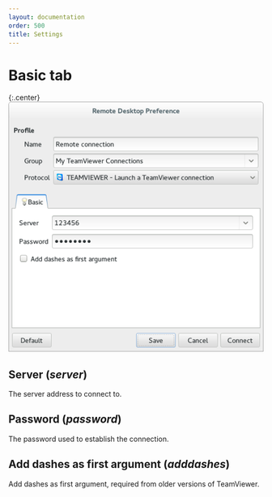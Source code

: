 ```yaml
---
layout: documentation
order: 500
title: Settings
---
```

# Basic tab

{:.center}
![Basic tab](/resources/remmina-plugin-teamviewer/archive/latest/english/general.png)

## **Server** (*server*)

The server address to connect to.

## **Password** (*password*)

The password used to establish the connection.

## **Add dashes as first argument** (*adddashes*)

Add dashes as first argument, required from older versions of TeamViewer.
